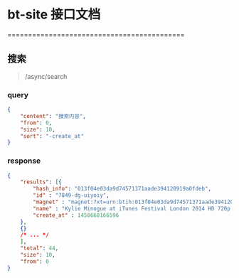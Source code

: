 # bt-site 接口文档
===========================================

## 搜索

> /async/search

### query

```json
{
    "content": "搜索内容",
    "from": 0,
    "size": 10,
    "sort": "-create_at"
}
```

### response

```json
{
    "results": [{
        "hash_info": "013f04e03da9d74571371aade394120919a0fdeb",
        "id" : "7849-dg-uiyoiy",
        "magnet" : "magnet:?xt=urn:btih:013f04e03da9d74571371aade394120919a0fdeb",
        "name" : "Kylie Minogue at iTunes Festival London 2014 HD 720p.mp4",
        "create_at" : 1458668166596
    },
    {}
    /* ... */
    ],
    "total": 44,
    "size": 10,
    "from": 0
}
```

